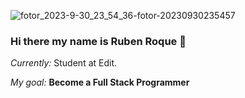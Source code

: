 
![fotor_2023-9-30_23_54_36-fotor-20230930235457](https://github.com/0xRoque/0xRoque/assets/121243340/bfde65cd-bf9c-4ba0-8a06-2f143f37b168)
### Hi there my name is Ruben Roque 👋
<i>Currently:</i> Student at Edit. 

<i>My goal:</i> **Become a Full Stack Programmer**
